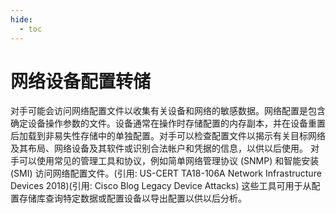 ```yaml
---
hide:
  - toc
---
```


# 网络设备配置转储

对手可能会访问网络配置文件以收集有关设备和网络的敏感数据。网络配置是包含确定设备操作参数的文件。设备通常在操作时存储配置的内存副本，并在设备重置后加载到非易失性存储中的单独配置。对手可以检查配置文件以揭示有关目标网络及其布局、网络设备及其软件或识别合法帐户和凭据的信息，以供以后使用。  对手可以使用常见的管理工具和协议，例如简单网络管理协议 (SNMP) 和智能安装 (SMI) 访问网络配置文件。(引用: US-CERT TA18-106A Network Infrastructure Devices 2018)(引用: Cisco Blog Legacy Device Attacks) 这些工具可用于从配置存储库查询特定数据或配置设备以导出配置以供以后分析。
